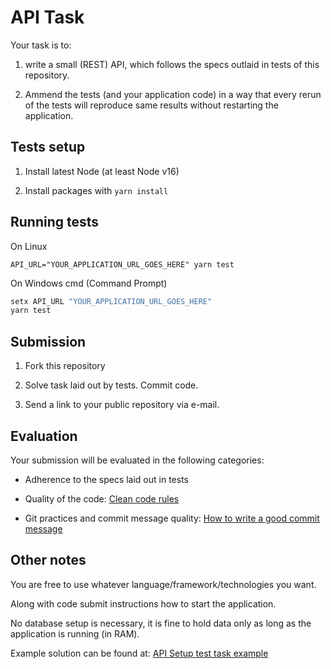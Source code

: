 # API Task

Your task is to:

1. write a small (REST) API, which follows the specs outlaid in tests
of this repository.

2. Ammend the tests (and your application code) in a way that every rerun of the tests
will reproduce same results without restarting the application.

## Tests setup

1. Install latest Node (at least Node v16)

2. Install packages with `yarn install`

## Running tests

On Linux

`API_URL="YOUR_APPLICATION_URL_GOES_HERE" yarn test`

On Windows cmd (Command Prompt)

```cmd
setx API_URL "YOUR_APPLICATION_URL_GOES_HERE"
yarn test
```

## Submission

1. Fork this repository

2. Solve task laid out by tests. Commit code.

3. Send a link to your public repository via e-mail.

## Evaluation

Your submission will be evaluated in the following categories:

- Adherence to the specs laid out in tests

- Quality of the code: [Clean code rules](https://gist.github.com/wojteklu/73c6914cc446146b8b533c0988cf8d29)

- Git practices and commit message quality: [How to write a good commit message](https://www.gitkraken.com/learn/git/best-practices/git-commit-message)

## Other notes

You are free to use whatever language/framework/technologies you want.

Along with code submit instructions how to start the application.

No database setup is necessary, it is fine to hold data only as long as the application is
running (in RAM).

Example solution can be found at: [API Setup test task example](https://github.com/Foundation-CR14/API-Setup-test-task-example)
